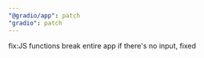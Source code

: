 ```yaml
---
"@gradio/app": patch
"gradio": patch
---
```


fix:JS functions break entire app if there's no input, fixed
